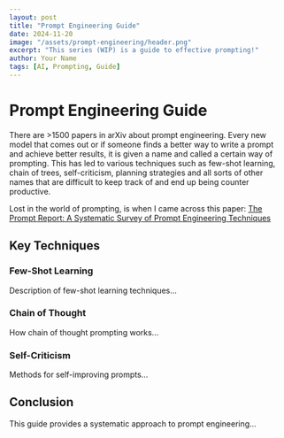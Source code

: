 ```yaml
---
layout: post
title: "Prompt Engineering Guide"
date: 2024-11-20
image: "/assets/prompt-engineering/header.png"
excerpt: "This series (WIP) is a guide to effective prompting!"
author: Your Name
tags: [AI, Prompting, Guide]
---
```


# Prompt Engineering Guide

There are >1500 papers in arXiv about prompt engineering. Every new model that comes out or if someone finds a better way to write a prompt and achieve better results, it is given a name and called a certain way of prompting. This has led to various techniques such as few-shot learning, chain of trees, self-criticism, planning strategies and all sorts of other names that are difficult to keep track of and end up being counter productive. 

Lost in the world of prompting, is when I came across this paper: [The Prompt Report: A Systematic Survey of Prompt Engineering Techniques](https://arxiv.org/pdf/2406.06608)

## Key Techniques

### Few-Shot Learning
Description of few-shot learning techniques...

### Chain of Thought
How chain of thought prompting works...

### Self-Criticism
Methods for self-improving prompts...

## Conclusion

This guide provides a systematic approach to prompt engineering...